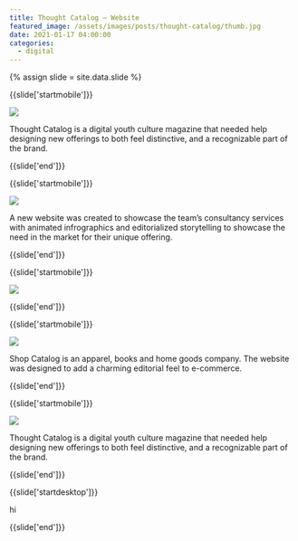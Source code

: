```yaml
---
title: Thought Catalog — Website
featured_image: /assets/images/posts/thought-catalog/thumb.jpg
date: 2021-01-17 04:00:00
categories:
  - digital
---
```


{% assign slide = site.data.slide %}

{{slide['startmobile']}}

<div>
  <img
    class='full-height' 
    src='{{ site.url }}/assets/images/posts/thought-catalog/thoughtcatalog-mobile-1.png'
  />
</div>

<p class="bg">Thought Catalog is a digital youth culture magazine that needed help designing new offerings to both feel distinctive, and a recognizable part of the brand.</p>

{{slide['end']}}

{{slide['startmobile']}}

<div>
  <img
    class='full-height' 
    src='{{ site.url }}/assets/images/posts/thought-catalog/thoughtcatalog-mobile-2.png'
  />
</div>

<p class="bg">A new website was created to showcase the team’s consultancy services with animated infrographics and editorialized storytelling to showcase the need in the market for their unique offering.</p>

{{slide['end']}}

{{slide['startmobile']}}

<div>
  <img
    class='full-height' 
    src='{{ site.url }}/assets/images/posts/thought-catalog/thoughtcatalog-mobile-3.png'
  />
</div>

{{slide['end']}}

{{slide['startmobile']}}

<div>
  <img
    class='full-height' 
    src='{{ site.url }}/assets/images/posts/thought-catalog/thoughtcatalog-mobile-4.png'
  />
</div>

<p class="bg">Shop Catalog is an apparel, books and home goods company. The website was designed to add a charming editorial feel to e-commerce.</p>

{{slide['end']}}

{{slide['startmobile']}}

<div>
  <img
    class='full-height' 
    src='{{ site.url }}/assets/images/posts/thought-catalog/thoughtcatalog-mobile-5.png'
  />
</div>

<p class="bg">Thought Catalog is a digital youth culture magazine that needed help designing new offerings to both feel distinctive, and a recognizable part of the brand.</p>

{{slide['end']}}

{{slide['startdesktop']}}

hi

{{slide['end']}}
